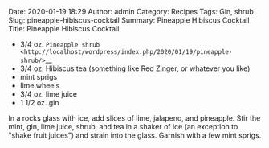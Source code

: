 Date: 2020-01-19 18:29
Author: admin
Category: Recipes
Tags: Gin, shrub
Slug: pineapple-hibiscus-cocktail
Summary: Pineapple Hibiscus Cocktail
Title: Pineapple Hibiscus Cocktail

* 3/4 oz. `Pineapple shrub <http://localhost/wordpress/index.php/2020/01/19/pineapple-shrub/>`__
* 3/4 oz. Hibiscus tea (something like Red Zinger, or whatever you like)
* mint sprigs
* lime wheels
* 3/4 oz. lime juice
* 1 1/2 oz. gin

In a rocks glass with ice, add slices of lime, jalapeno, and pineapple. Stir the mint, gin, lime juice, shrub, and tea in a shaker of ice (an exception to "shake fruit juices") and strain into the glass. Garnish with a few mint sprigs.


